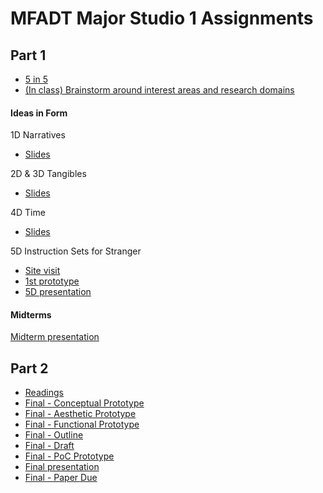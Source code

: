 # MFADT Major Studio 1 Assignments

## Part 1
* [5 in 5](five-in-five.md)
* [(In class) Brainstorm around interest areas and research domains](brainstorm-domains.md)
#### Ideas in Form
1D Narratives
* [Slides](https://swipe.to/9956dt)

2D & 3D Tangibles
* [Slides](https://swipe.to/1156dw)

4D Time
* [Slides](https://swipe.to/7604dx)

5D Instruction Sets for Stranger
* [Site visit](https://drive.google.com/open?id=10LhoBIOKAIyy3qp4Qzmo3zZPl9jx6w1nJNTWMLlS9iw)
* [1st prototype](https://drive.google.com/open?id=11qb2lysQfrXWwWdtD-8g9_LdCdSLSfkLlI7GKyGrNTo)
* [5D presentation](https://drive.google.com/open?id=1WKK1-uzLuuM3YcwUmCIQvOF4woC7KwQXkxRSPmNtTDE)

#### Midterms
[Midterm presentation](https://github.com/youozhan/mfadt-majorstudio-1/blob/master/Assignments/Major%20Studio%20Midterm.pdf)

## Part 2
* [Readings](note-asWeMayThink.md)
* [Final - Conceptual Prototype](https://swipe.to/7124ff)
* [Final - Aesthetic Prototype](https://vimeo.com/241910656)
* [Final - Functional Prototype](https://vimeo.com/242991927)
* [Final - Outline](Final/README.md)
* [Final - Draft](Final/draft.md)
* [Final - PoC Prototype](https://vimeo.com/246714285)
* [Final presentation](https://github.com/youozhan/mfadt-majorstudio-1/blob/master/Assignments/Final/Major%20Studio%20Final.pdf)
* [Final - Paper Due](https://github.com/youozhan/mfadt-majorstudio-1/blob/master/Assignments/Final/Final%20Paper.pdf)